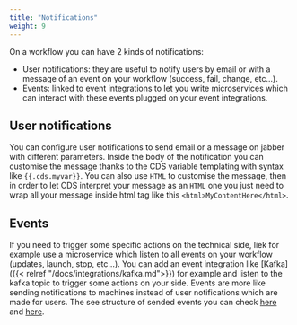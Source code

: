 ```yaml
---
title: "Notifications"
weight: 9
---
```


On a workflow you can have 2 kinds of notifications:

+ User notifications: they are useful to notify users by email or with a message of an event on your workflow (success, fail, change, etc...).
+ Events: linked to event integrations to let you write microservices which can interact with these events plugged on your event integrations.

## User notifications

You can configure user notifications to send email or a message on jabber with different parameters. Inside the body of the notification you can customise the message thanks to the CDS variable templating with syntax like `{{.cds.myvar}}`. You can also use `HTML` to customise the message, then in order to let CDS interpret your message as an `HTML` one you just need to wrap all your message inside html tag like this `<html>MyContentHere</html>`.

## Events

If you need to trigger some specific actions on the technical side, liek for example use a microservice which listen to all events on your workflow (updates, launch, stop, etc...). You can add an event integration like [Kafka]({{< relref "/docs/integrations/kafka.md">}}) for example and listen to the kafka topic to trigger some actions on your side. Events are more like sending notifications to machines instead of user notifications which are made for users. The see structure of sended events you can check [here](https://github.com/ovh/cds/blob/master/sdk/event.go) and [here](https://github.com/ovh/cds/blob/master/sdk/event_workflow.go).
